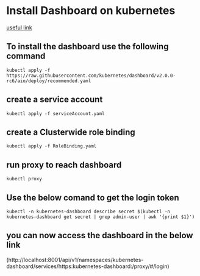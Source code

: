 # Install Dashboard on kubernetes

[useful link](https://github.com/kubernetes/dashboard/blob/master/docs/user/access-control/creating-sample-user.md)


## To install the dashboard use the following command
````
kubectl apply -f https://raw.githubusercontent.com/kubernetes/dashboard/v2.0.0-rc6/aio/deploy/recommended.yaml
````


## create a service account

````
kubectl apply -f serviceAccount.yaml
````


## create a Clusterwide role binding

````
kubectl apply -f RoleBinding.yaml
````

## run proxy to reach dashboard
````
kubectl proxy
````


## Use the below comand to get the login token
````
kubectl -n kubernetes-dashboard describe secret $(kubectl -n kubernetes-dashboard get secret | grep admin-user | awk '{print $1}')
````
## you can now access the dashboard in the below link
(http://localhost:8001/api/v1/namespaces/kubernetes-dashboard/services/https:kubernetes-dashboard:/proxy/#/login)
